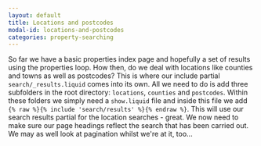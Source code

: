 ```yaml
---
layout: default
title: Locations and postcodes
modal-id: locations-and-postcodes
categories: property-searching
---
```

So far we have a basic properties index page and hopefully a set of results using the properties loop. How then, do we deal with locations like counties and towns as well as postcodes? This is where our include partial ``search/_results.liquid`` comes into its own. All we need to do is add three subfolders in the root directory: ``locations``, ``counties`` and ``postcodes``. Within these folders we simply need a ``show.liquid`` file and inside this file we add ``{% raw %}{% include 'search/results' %}{% endraw %}``. This will use our search results partial for the location searches - great. We now need to make sure our page headings reflect the search that has been carried out. We may as well look at pagination whilst we're at it, too...